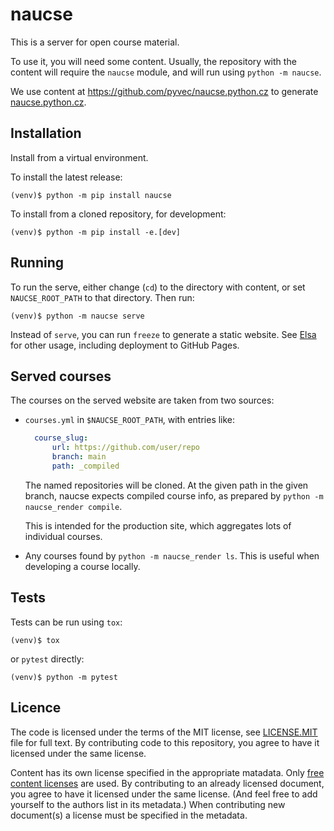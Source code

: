 # naucse

This is a server for open course material.

To use it, you will need some content.
Usually, the repository with the content will require the `naucse` module,
and will run using `python -m naucse`.

We use content at https://github.com/pyvec/naucse.python.cz to generate
[naucse.python.cz](https://naucse.python.cz).


## Installation

Install from a virtual environment.

To install the latest release:

    (venv)$ python -m pip install naucse

To install from a cloned repository, for development:

    (venv)$ python -m pip install -e.[dev]


## Running

To run the serve, either change (`cd`) to the directory with content,
or set `NAUCSE_ROOT_PATH` to that directory.
Then run:

    (venv)$ python -m naucse serve

Instead of `serve`, you can run `freeze` to generate a static website.
See [Elsa](https://pypi.org/project/elsa/) for other usage, including
deployment to GitHub Pages.


## Served courses

The courses on the served website are taken from two sources:

- `courses.yml` in `$NAUCSE_ROOT_PATH`, with entries like:

  ```yaml
    course_slug:
        url: https://github.com/user/repo
        branch: main
        path: _compiled
  ```

  The named repositories will be cloned. At the given path in the given branch,
  naucse expects compiled course info, as prepared by
  `python -m naucse_render compile`.

  This is intended for the production site, which aggregates lots of individual
  courses.

- Any courses found by `python -m naucse_render ls`.
  This is useful when developing a course locally.


## Tests

Tests can be run using `tox`:

    (venv)$ tox

or `pytest` directly:

    (venv)$ python -m pytest


## Licence

The code is licensed under the terms of the MIT license, see [LICENSE.MIT] file
for full text. By contributing code to this repository, you agree to have it
licensed under the same license.

Content has its own license specified in the appropriate matadata.
Only [free content licenses] are used. By contributing to an already licensed
document, you agree to have it licensed under the same license.
(And feel free to add yourself to the authors list in its metadata.)
When contributing new document(s) a license must be specified in the metadata.

[LICENSE.MIT]: https://github.com/pyvec/naucse.python.cz/blob/master/LICENSE.MIT
[free content licenses]: https://en.wikipedia.org/wiki/List_of_free_content_licenses
